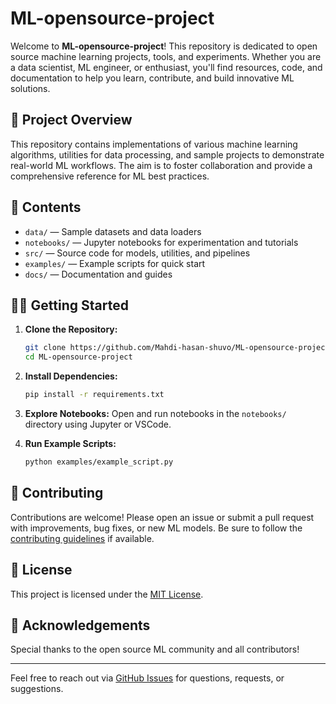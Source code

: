 # ML-opensource-project

Welcome to **ML-opensource-project**! This repository is dedicated to open source machine learning projects, tools, and experiments. Whether you are a data scientist, ML engineer, or enthusiast, you'll find resources, code, and documentation to help you learn, contribute, and build innovative ML solutions.

## 🚀 Project Overview

This repository contains implementations of various machine learning algorithms, utilities for data processing, and sample projects to demonstrate real-world ML workflows. The aim is to foster collaboration and provide a comprehensive reference for ML best practices.

## 📂 Contents

- `data/` — Sample datasets and data loaders
- `notebooks/` — Jupyter notebooks for experimentation and tutorials
- `src/` — Source code for models, utilities, and pipelines
- `examples/` — Example scripts for quick start
- `docs/` — Documentation and guides

## 🧑‍💻 Getting Started

1. **Clone the Repository:**
   ```bash
   git clone https://github.com/Mahdi-hasan-shuvo/ML-opensource-project.git
   cd ML-opensource-project
   ```

2. **Install Dependencies:**
   ```bash
   pip install -r requirements.txt
   ```

3. **Explore Notebooks:**
   Open and run notebooks in the `notebooks/` directory using Jupyter or VSCode.

4. **Run Example Scripts:**
   ```bash
   python examples/example_script.py
   ```

## 📝 Contributing

Contributions are welcome! Please open an issue or submit a pull request with improvements, bug fixes, or new ML models. Be sure to follow the [contributing guidelines](docs/CONTRIBUTING.md) if available.

## 📄 License

This project is licensed under the [MIT License](LICENSE).

## 🙌 Acknowledgements

Special thanks to the open source ML community and all contributors!

---

Feel free to reach out via [GitHub Issues](https://github.com/Mahdi-hasan-shuvo/ML-opensource-project/issues) for questions, requests, or suggestions.

